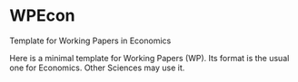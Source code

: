 # WPEcon
Template for Working Papers in Economics


Here is a minimal template for Working Papers (WP). Its format is the usual one for Economics. Other Sciences may use it.

